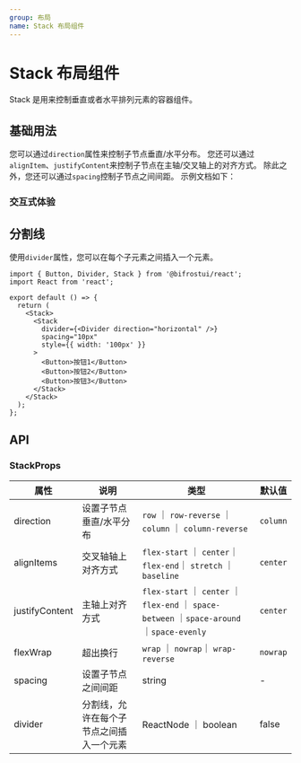```yaml
---
group: 布局
name: Stack 布局组件
---
```


# Stack 布局组件

Stack 是用来控制垂直或者水平排列元素的容器组件。

## 基础用法

您可以通过`direction`属性来控制子节点垂直/水平分布。
您还可以通过`alignItem`、`justifyContent`来控制子节点在主轴/交叉轴上的对齐方式。
除此之外，您还可以通过`spacing`控制子节点之间间距。
示例文档如下：

### 交互式体验

<code src="./demo/StackDemo.tsx"></code >

## 分割线

使用`divider`属性，您可以在每个子元素之间插入一个元素。

```tsx
import { Button, Divider, Stack } from '@bifrostui/react';
import React from 'react';

export default () => {
  return (
    <Stack>
      <Stack
        divider={<Divider direction="horizontal" />}
        spacing="10px"
        style={{ width: '100px' }}
      >
        <Button>按钮1</Button>
        <Button>按钮2</Button>
        <Button>按钮3</Button>
      </Stack>
    </Stack>
  );
};
```

## API

### StackProps

| 属性           | 说明                                     | 类型                                                                                        | 默认值   |
| -------------- | ---------------------------------------- | ------------------------------------------------------------------------------------------- | -------- |
| direction      | 设置子节点垂直/水平分布                  | `row` ｜ `row-reverse` ｜ `column` ｜ `column-reverse`                                      | `column` |
| alignItems     | 交叉轴轴上对齐方式                       | `flex-start` ｜ `center`｜ `flex-end`｜ `stretch` ｜`baseline`                              | `center` |
| justifyContent | 主轴上对齐方式                           | `flex-start` ｜ `center` ｜ `flex-end` ｜ `space-between` ｜`space-around` ｜`space-evenly` | `center` |
| flexWrap       | 超出换行                                 | `wrap` ｜ `nowrap`｜ `wrap-reverse`                                                         | `nowrap` |
| spacing        | 设置子节点之间间距                       | string                                                                                      | -        |
| divider        | 分割线，允许在每个子节点之间插入一个元素 | ReactNode ｜ boolean                                                                        | false    |
